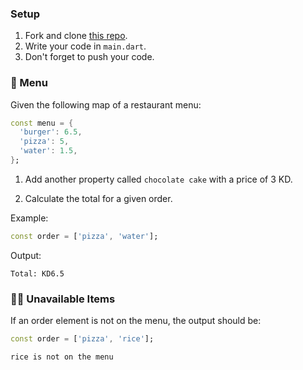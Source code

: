 ### Setup 

1. Fork and clone [this repo](https://github.com/JoinCODED/Task-Dart-Maps).
2. Write your code in `main.dart`.
3. Don't forget to push your code.

### 🍋 Menu

Given the following map of a restaurant menu:

```dart
const menu = {
  'burger': 6.5,
  'pizza': 5,
  'water': 1.5,
};
```

1. Add another property called `chocolate cake` with a price of 3 KD.

2. Calculate the total for a given order.

Example:

```dart
const order = ['pizza', 'water'];
```

Output:

```
Total: KD6.5
```

### 🤼‍♀️ Unavailable Items
If an order element is not on the menu, the output should be:


```dart
const order = ['pizza', 'rice'];
```

```
rice is not on the menu
```

